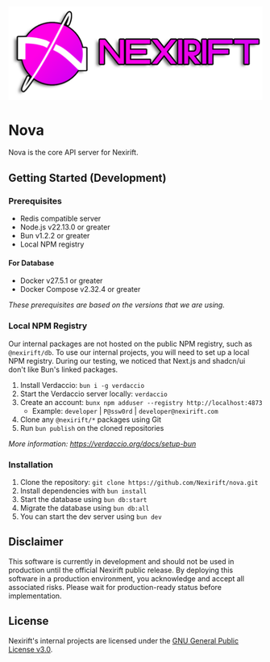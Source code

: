 <p align="center">
<img src="https://raw.githubusercontent.com/Nexirift/media-kit/main/nexirift/banner.svg" width="600" />
</p>

# Nova

Nova is the core API server for Nexirift.

## Getting Started (Development)

### Prerequisites

- Redis compatible server
- Node.js v22.13.0 or greater
- Bun v1.2.2 or greater
- Local NPM registry

#### For Database

- Docker v27.5.1 or greater
- Docker Compose v2.32.4 or greater

*These prerequisites are based on the versions that we are using.*

### Local NPM Registry

Our internal packages are not hosted on the public NPM registry, such as `@nexirift/db`. To use our internal projects, you will need to set up a local NPM registry. During our testing, we noticed that Next.js and shadcn/ui don't like Bun's linked packages.

1. Install Verdaccio: `bun i -g verdaccio`
2. Start the Verdaccio server locally: `verdaccio`
3. Create an account: `bunx npm adduser --registry http://localhost:4873`
    - Example: `developer` | `P@ssw0rd` | `developer@nexirift.com`
4. Clone any `@nexirift/*` packages using Git
5. Run `bun publish` on the cloned repositories

*More information: https://verdaccio.org/docs/setup-bun*

### Installation

1. Clone the repository: `git clone https://github.com/Nexirift/nova.git`
2. Install dependencies with `bun install`
3. Start the database using `bun db:start`
4. Migrate the database using `bun db:all`
5. You can start the dev server using `bun dev`

## Disclaimer

This software is currently in development and should not be used in production until the official Nexirift public release. By deploying this software in a production environment, you acknowledge and accept all associated risks. Please wait for production-ready status before implementation.

## License

Nexirift's internal projects are licensed under the [GNU General Public License v3.0](LICENSE).
